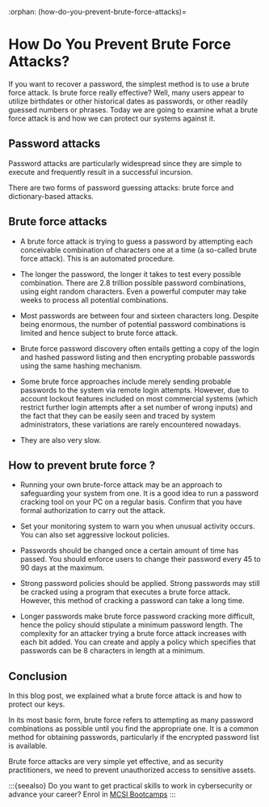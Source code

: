 :orphan:
(how-do-you-prevent-brute-force-attacks)=

# How Do You Prevent Brute Force Attacks?

If you want to recover a password, the simplest method is to use a brute force attack. Is brute force really effective? Well, many users appear to utilize birthdates or other historical dates as passwords, or other readily guessed numbers or phrases. Today we are going to examine what a brute force attack is and how we can protect our systems against it.

## Password attacks

Password attacks are particularly widespread since they are simple to execute and frequently result in a successful incursion.

There are two forms of password guessing attacks: brute force and dictionary-based attacks.

## Brute force attacks

- A brute force attack is trying to guess a password by attempting each conceivable combination of characters one at a time (a so-called brute force attack). This is an automated procedure.

- The longer the password, the longer it takes to test every possible combination. There are 2.8 trillion possible password combinations, using eight random characters. Even a powerful computer may take weeks to process all potential combinations.

- Most passwords are between four and sixteen characters long. Despite being enormous, the number of potential password combinations is limited and hence subject to brute force attack.

- Brute force password discovery often entails getting a copy of the login and hashed password listing and then encrypting probable passwords using the same hashing mechanism.

- Some brute force approaches include merely sending probable passwords to the system via remote login attempts. However, due to account lockout features included on most commercial systems (which restrict further login attempts after a set number of wrong inputs) and the fact that they can be easily seen and traced by system administrators, these variations are rarely encountered nowadays.

- They are also very slow.

## How to prevent brute force ?

- Running your own brute-force attack may be an approach to safeguarding your system from one. It is a good idea to run a password cracking tool on your PC on a regular basis. Confirm that you have formal authorization to carry out the attack.

- Set your monitoring system to warn you when unusual activity occurs. You can also set aggressive lockout policies.

- Passwords should be changed once a certain amount of time has passed. You should enforce users to change their password every 45 to 90 days at the maximum.

- Strong password policies should be applied. Strong passwords may still be cracked using a program that executes a brute force attack. However, this method of cracking a password can take a long time.

- Longer passwords make brute force password cracking more difficult, hence the policy should stipulate a minimum password length. The complexity for an attacker trying a brute force attack increases with each bit added. You can create and apply a policy which specifies that passwords can be 8 characters in length at a minimum.

## Conclusion

In this blog post, we explained what a brute force attack is and how to protect our keys.

In its most basic form, brute force refers to attempting as many password combinations as possible until you find the appropriate one. It is a common method for obtaining passwords, particularly if the encrypted password list is available.

Brute force attacks are very simple yet effective, and as security practitioners, we need to prevent unauthorized access to sensitive assets.

:::{seealso}
Do you want to get practical skills to work in cybersecurity or advance your career? Enrol in [MCSI Bootcamps](https://www.mosse-institute.com/bootcamps.html)
:::
